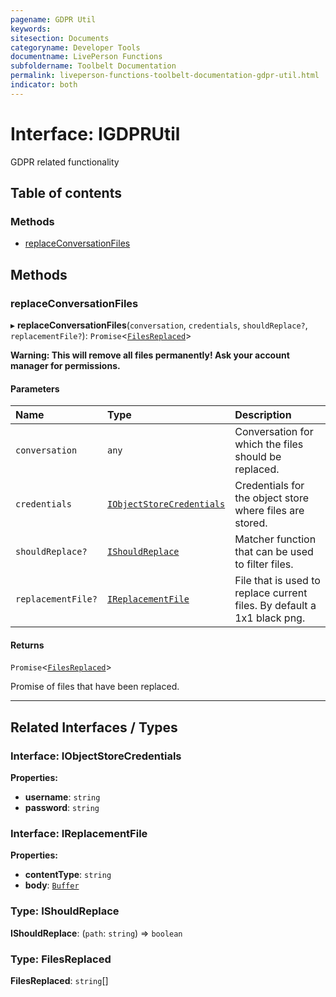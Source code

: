 ```yaml
---
pagename: GDPR Util
keywords:
sitesection: Documents
categoryname: Developer Tools
documentname: LivePerson Functions
subfoldername: Toolbelt Documentation
permalink: liveperson-functions-toolbelt-documentation-gdpr-util.html 
indicator: both
---
```


# Interface: IGDPRUtil

GDPR related functionality

## Table of contents

### Methods

- [replaceConversationFiles](#replaceconversationfiles)

## Methods

### replaceConversationFiles

▸ **replaceConversationFiles**(`conversation`, `credentials`, `shouldReplace?`, `replacementFile?`): `Promise`<[`FilesReplaced`](#type-filesreplaced)\>

**Warning: This will remove all files permanently! Ask your account manager for permissions.**

#### Parameters

| Name | Type | Description |
| :------ | :------ | :------ |
| `conversation` | `any` | Conversation for which the files should be replaced. |
| `credentials` | [`IObjectStoreCredentials`](#interface-iobjectstorecredentials) | Credentials for the object store where files are stored. |
| `shouldReplace?` | [`IShouldReplace`](#type-ishouldreplace) | Matcher function that can be used to filter files. |
| `replacementFile?` | [`IReplacementFile`](#interface-ireplacementfile) | File that is used to replace current files. By default a 1x1 black png. |

#### Returns

`Promise`<[`FilesReplaced`](#type-filesreplaced)\>

Promise of files that have been replaced.

___

## Related Interfaces / Types

### Interface: IObjectStoreCredentials

**Properties:**

- **username**: `string`
- **password**: `string`

### Interface: IReplacementFile

**Properties:**

- **contentType**: `string`
- **body**: [`Buffer`](https://nodejs.org/api/buffer.html)

### Type: IShouldReplace

**IShouldReplace**: (`path`: `string`) => `boolean`

### Type: FilesReplaced

**FilesReplaced**: `string`[]
